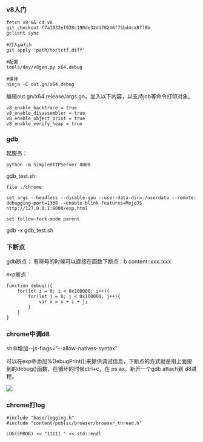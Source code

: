 ### v8入门

```
fetch v8 && cd v8
git checkout f7a1932ef928c190de32dd78246f75bd4ca8778b
gclient sync

#打入patch
git apply 'path/to/tctf.diff'

#配置
tools/dev/v8gen.py x64.debug

#编译
ninja -C out.gn/x64.debug
```

编辑out.gn/x64.release/args.gn，加入以下内容，以支持job等命令打印对象。
```
v8_enable_backtrace = true
v8_enable_disassembler = true
v8_enable_object_print = true
v8_enable_verify_heap = true
```

### gdb
起服务：
```
python -m SimpleHTTPServer 8000
```

gdb_test.sh:
```
file ./chrome

set args --headless --disable-gpu --user-data-dir=./userdata --remote-debugging-port=1338 --enable-blink-features=MojoJS http://127.0.0.1:8000/exp.html

set follow-fork-mode parent
```

gdb -x gdb_test.sh

### 下断点

gdb断点：
有符号的时候可以直接在函数下断点：b content::xxx::xxx

exp断点：
```
function debug(){
    for(let i = 0; i < 0x100000; i++){
        for(let j = 0; j < 0x100000; j++){
            var x = x + i + j;
        }
    }
}
```

### chrome中调d8

sh中增加--js-flags="--allow-natives-syntax"

可以在exp中添加%DebugPrint();来提供调试信息，下断点的方式就是用上面提到的debug()函数，在循环的时候ctrl+c，在 ps ax，新开一个gdb attach到 d8进程。

![](./img/1.png)


### chrome打log
```
#include "base/logging.h"
#include "content/public/browser/browser_thread.h"

LOG(ERROR) << "11111 " << std::endl
```




